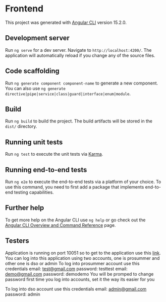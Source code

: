 # Frontend

This project was generated with [Angular CLI](https://github.com/angular/angular-cli) version 15.2.0.

## Development server

Run `ng serve` for a dev server. Navigate to `http://localhost:4200/`. The application will automatically reload if you change any of the source files.

## Code scaffolding

Run `ng generate component component-name` to generate a new component. You can also use `ng generate directive|pipe|service|class|guard|interface|enum|module`.

## Build

Run `ng build` to build the project. The build artifacts will be stored in the `dist/` directory.

## Running unit tests

Run `ng test` to execute the unit tests via [Karma](https://karma-runner.github.io).

## Running end-to-end tests

Run `ng e2e` to execute the end-to-end tests via a platform of your choice. To use this command, you need to first add a package that implements end-to-end testing capabilities.

## Further help

To get more help on the Angular CLI use `ng help` or go check out the [Angular CLI Overview and Command Reference](https://angular.io/cli) page.

## Testers
Application is running on port 10051 so to get to the application use this [link](http://softeng.pmf.kg.ac.rs:10051/).
You can log into this application using two accounts, one is prosummer and other one is dso or admin
To log into prosummer account use this credentials
  email: test@gmail.com password: testtest
  email: demo@gmail.com password: demodemo
You will be promped to change password first time you log into accounts, set it the way its easier for you

To log into dso account use this credentials
  email: admin@gmail.com password: admin
